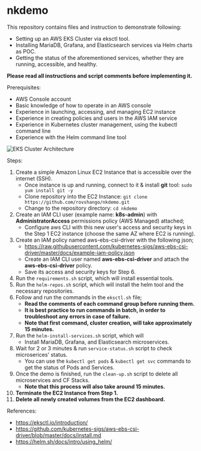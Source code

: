 # nkdemo
This repository contains files and instruction to demonstrate following:
- Setting up an AWS EKS Cluster via eksctl tool.
- Installing MariaDB, Grafana, and Elasticsearch services via Helm charts as POC.
- Getting the status of the aforementioned services, whether they are running, accessible, and healthy.

**Please read all instructions and script comments before implementing it.**

Prerequisites:

- AWS Console account
- Basic knowledge of how to operate in an AWS console
- Experience in launching, accessing, and managing EC2 instance
- Experience in creating policies and users in the AWS IAM service
- Experience in Kubernetes cluster management, using the kubectl command line
- Experience with the Helm command line tool

<img src="https://d2908q01vomqb2.cloudfront.net/fe2ef495a1152561572949784c16bf23abb28057/2020/04/10/eks_architecture.png" alt="EKS Cluster Architecture">


Steps:

1. Create a simple Amazon Linux EC2 Instance that is accessible over the internet (SSH).
    - Once instance is up and running, connect to it & install **git** tool: `sudo yum install git -y`
    - Clone repository into the EC2 Instance: `git clone https://github.com/rovshango/nkdemo.git`
    - Change to the repository directory: `cd nkdemo`
2. Create an IAM CLI user (example name: **k8s-admin**) with **AdministratorAccess** permissions policy (AWS Managed) attached;
    - Configure aws CLI with this new user's access and security keys in the Step 1 EC2 instance (choose the same AZ where EC2 is running).
3. Create an IAM policy named aws-ebs-csi-driver with the following json;
    - https://raw.githubusercontent.com/kubernetes-sigs/aws-ebs-csi-driver/master/docs/example-iam-policy.json
    - Create an IAM CLI user named **aws-ebs-csi-driver** and attach the **aws-ebs-csi-driver** policy.
    - Save its access and security keys for Step 6.
4. Run the `requirements.sh` script, which will install essential tools.
5. Run the `helm-repos.sh` script, which will install the helm tool and the necessary repositories.
6. Follow and run the commands in the `eksctl.sh` file;
    - **Read the comments of each command group before running them.**
    - **It is best practice to run commands in batch, in order to troubleshoot any errors in case of failure.**
    - **Note that first command, cluster creation, will take approximately 15 minutes.**
7. Run the `helm-install-services.sh` script, which will
    - Install MariaDB, Grafana, and Elasticsearch microservices.
8. Wait for 2 or 3 minutes & run `service-status.sh` script to check microserices' status.
    - You can use the `kubectl get pods` & `kubectl get svc` commands to get the status of Pods and Services.
9. Once the demo is finished, run the `clean-up.sh` script to delete all microservices and CF Stacks.
    - **Note that this process will also take around 15 minutes.**
10. **Terminate the EC2 Instance from Step 1.**
11. **Delete all newly created volumes from the EC2 dashboard.**

References:
- https://eksctl.io/introduction/
- https://github.com/kubernetes-sigs/aws-ebs-csi-driver/blob/master/docs/install.md
- https://helm.sh/docs/intro/using_helm/
